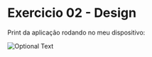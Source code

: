 # Exercicio 02 - Design

Print da aplicação rodando no meu dispositivo:

![Optional Text](../master/assets/printRodando.png)

